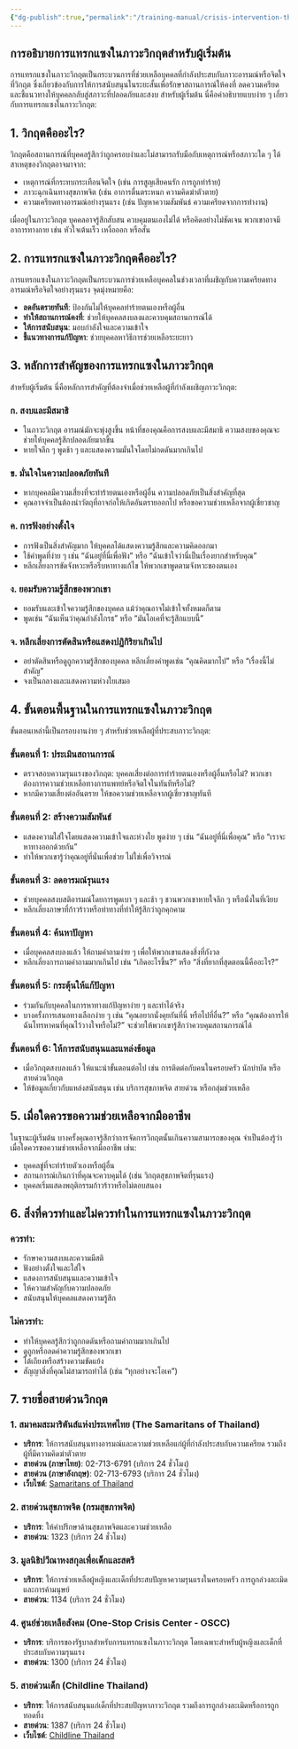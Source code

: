 ```yaml
---
{"dg-publish":true,"permalink":"/training-manual/crisis-intervention-thai/"}
---
```


## การอธิบายการแทรกแซงในภาวะวิกฤตสำหรับผู้เริ่มต้น

การแทรกแซงในภาวะวิกฤตเป็นกระบวนการที่ช่วยเหลือบุคคลที่กำลังประสบกับภาวะอารมณ์หรือจิตใจที่วิกฤต ซึ่งเกี่ยวข้องกับการให้การสนับสนุนในระยะสั้นเพื่อรักษาสถานการณ์ให้คงที่ ลดความเครียด และชี้แนวทางให้บุคคลกลับสู่สภาวะที่ปลอดภัยและสงบ สำหรับผู้เริ่มต้น นี่คือคำอธิบายแบบง่าย ๆ เกี่ยวกับการแทรกแซงในภาวะวิกฤต:

## 1. **วิกฤตคืออะไร?**

วิกฤตคือสถานการณ์ที่บุคคลรู้สึกว่าถูกครอบงำและไม่สามารถรับมือกับเหตุการณ์หรือสภาวะใด ๆ ได้ สาเหตุของวิกฤตอาจมาจาก:

- เหตุการณ์ที่กระทบกระเทือนจิตใจ (เช่น การสูญเสียคนรัก การถูกทำร้าย)
- ภาวะฉุกเฉินทางสุขภาพจิต (เช่น อาการตื่นตระหนก ความคิดฆ่าตัวตาย)
- ความเครียดทางอารมณ์อย่างรุนแรง (เช่น ปัญหาความสัมพันธ์ ความเครียดจากการทำงาน)

เมื่ออยู่ในภาวะวิกฤต บุคคลอาจรู้สึกสับสน ควบคุมตนเองไม่ได้ หรือคิดอย่างไม่ชัดเจน พวกเขาอาจมีอาการทางกาย เช่น หัวใจเต้นเร็ว เหงื่อออก หรือสั่น

## 2. **การแทรกแซงในภาวะวิกฤตคืออะไร?**

การแทรกแซงในภาวะวิกฤตเป็นกระบวนการช่วยเหลือบุคคลในช่วงเวลาที่เผชิญกับความเครียดทางอารมณ์หรือจิตใจอย่างรุนแรง จุดมุ่งหมายคือ:

- **ลดอันตรายทันที**: ป้องกันไม่ให้บุคคลทำร้ายตนเองหรือผู้อื่น
- **ทำให้สถานการณ์คงที่**: ช่วยให้บุคคลสงบลงและควบคุมสถานการณ์ได้
- **ให้การสนับสนุน**: มอบกำลังใจและความเข้าใจ
- **ชี้แนวทางการแก้ปัญหา**: ช่วยบุคคลหาวิธีการช่วยเหลือระยะยาว

## 3. **หลักการสำคัญของการแทรกแซงในภาวะวิกฤต**

สำหรับผู้เริ่มต้น นี่คือหลักการสำคัญที่ต้องจำเมื่อช่วยเหลือผู้ที่กำลังเผชิญภาวะวิกฤต:

### ก. **สงบและมีสมาธิ**

- ในภาวะวิกฤต อารมณ์มักจะพุ่งสูงขึ้น หน้าที่ของคุณคือการสงบและมีสมาธิ ความสงบของคุณจะช่วยให้บุคคลรู้สึกปลอดภัยมากขึ้น
- หายใจลึก ๆ พูดช้า ๆ และแสดงความมั่นใจโดยไม่กดดันมากเกินไป

### ข. **มั่นใจในความปลอดภัยทันที**

- หากบุคคลมีความเสี่ยงที่จะทำร้ายตนเองหรือผู้อื่น ความปลอดภัยเป็นสิ่งสำคัญที่สุด
- คุณอาจจำเป็นต้องนำวัตถุที่อาจก่อให้เกิดอันตรายออกไป หรือขอความช่วยเหลือจากผู้เชี่ยวชาญ

### ค. **การฟังอย่างตั้งใจ**

- การฟังเป็นสิ่งสำคัญมาก ให้บุคคลได้แสดงความรู้สึกและความคิดออกมา
- ใช้คำพูดที่ง่าย ๆ เช่น “ฉันอยู่ที่นี่เพื่อฟัง” หรือ “ฉันเข้าใจว่านี่เป็นเรื่องยากสำหรับคุณ”
- หลีกเลี่ยงการขัดจังหวะหรือรีบหาทางแก้ไข ให้พวกเขาพูดตามจังหวะของตนเอง

### ง. **ยอมรับความรู้สึกของพวกเขา**

- ยอมรับและเข้าใจความรู้สึกของบุคคล แม้ว่าคุณอาจไม่เข้าใจทั้งหมดก็ตาม
- พูดเช่น “ฉันเห็นว่าคุณกำลังโกรธ” หรือ “มันโอเคที่จะรู้สึกแบบนี้”

### จ. **หลีกเลี่ยงการตัดสินหรือแสดงปฏิกิริยาเกินไป**

- อย่าตัดสินหรือดูถูกความรู้สึกของบุคคล หลีกเลี่ยงคำพูดเช่น “คุณคิดมากไป” หรือ “เรื่องนี้ไม่สำคัญ”
- จงเป็นกลางและแสดงความห่วงใยเสมอ

## 4. **ขั้นตอนพื้นฐานในการแทรกแซงในภาวะวิกฤต**

ขั้นตอนเหล่านี้เป็นกรอบงานง่าย ๆ สำหรับช่วยเหลือผู้ที่ประสบภาวะวิกฤต:

### ขั้นตอนที่ 1: **ประเมินสถานการณ์**

- ตรวจสอบความรุนแรงของวิกฤต: บุคคลเสี่ยงต่อการทำร้ายตนเองหรือผู้อื่นหรือไม่? พวกเขาต้องการความช่วยเหลือทางการแพทย์หรือจิตใจในทันทีหรือไม่?
- หากมีความเสี่ยงต่ออันตราย ให้ขอความช่วยเหลือจากผู้เชี่ยวชาญทันที

### ขั้นตอนที่ 2: **สร้างความสัมพันธ์**

- แสดงความใส่ใจโดยแสดงความเข้าใจและห่วงใย พูดง่าย ๆ เช่น “ฉันอยู่ที่นี่เพื่อคุณ” หรือ “เราจะหาทางออกด้วยกัน”
- ทำให้พวกเขารู้ว่าคุณอยู่ที่นั่นเพื่อช่วย ไม่ใช่เพื่อวิจารณ์

### ขั้นตอนที่ 3: **ลดอารมณ์รุนแรง**

- ช่วยบุคคลสงบสติอารมณ์โดยการพูดเบา ๆ และช้า ๆ ชวนพวกเขาหายใจลึก ๆ หรือนั่งในที่เงียบ
- หลีกเลี่ยงภาษาที่ก้าวร้าวหรือท่าทางที่ทำให้รู้สึกว่าถูกคุกคาม

### ขั้นตอนที่ 4: **ค้นหาปัญหา**

- เมื่อบุคคลสงบลงแล้ว ให้ถามคำถามง่าย ๆ เพื่อให้พวกเขาแสดงสิ่งที่กังวล
- หลีกเลี่ยงการถามคำถามมากเกินไป เช่น “เกิดอะไรขึ้น?” หรือ “สิ่งที่ยากที่สุดตอนนี้คืออะไร?”

### ขั้นตอนที่ 5: **กระตุ้นให้แก้ปัญหา**

- ร่วมกันกับบุคคลในการหาทางแก้ปัญหาง่าย ๆ และทำได้จริง
- บางครั้งการเสนอทางเลือกง่าย ๆ เช่น “คุณอยากนั่งคุยกันที่นี่ หรือไปที่อื่น?” หรือ “คุณต้องการให้ฉันโทรหาคนที่คุณไว้วางใจหรือไม่?” จะช่วยให้พวกเขารู้สึกว่าควบคุมสถานการณ์ได้

### ขั้นตอนที่ 6: **ให้การสนับสนุนและแหล่งข้อมูล**

- เมื่อวิกฤตสงบลงแล้ว ให้แนะนำขั้นตอนต่อไป เช่น การติดต่อกับคนในครอบครัว นักบำบัด หรือสายด่วนวิกฤต
- ให้ข้อมูลเกี่ยวกับแหล่งสนับสนุน เช่น บริการสุขภาพจิต สายด่วน หรือกลุ่มช่วยเหลือ

## 5. **เมื่อใดควรขอความช่วยเหลือจากมืออาชีพ**

ในฐานะผู้เริ่มต้น บางครั้งคุณอาจรู้สึกว่าการจัดการวิกฤตนั้นเกินความสามารถของคุณ จำเป็นต้องรู้ว่าเมื่อใดควรขอความช่วยเหลือจากมืออาชีพ เช่น:

- บุคคลขู่ที่จะทำร้ายตัวเองหรือผู้อื่น
- สถานการณ์เกินกว่าที่คุณจะควบคุมได้ (เช่น วิกฤตสุขภาพจิตที่รุนแรง)
- บุคคลเริ่มแสดงพฤติกรรมก้าวร้าวหรือไม่ตอบสนอง

## 6. **สิ่งที่ควรทำและไม่ควรทำในการแทรกแซงในภาวะวิกฤต**

### ควรทำ:

- รักษาความสงบและความมีสติ
- ฟังอย่างตั้งใจและใส่ใจ
- แสดงการสนับสนุนและความเข้าใจ
- ให้ความสำคัญกับความปลอดภัย
- สนับสนุนให้บุคคลแสดงความรู้สึก

### ไม่ควรทำ:

- ทำให้บุคคลรู้สึกว่าถูกกดดันหรือถามคำถามมากเกินไป
- ดูถูกหรือลดค่าความรู้สึกของพวกเขา
- โต้เถียงหรือสร้างความขัดแย้ง
- สัญญาสิ่งที่คุณไม่สามารถทำได้ (เช่น “ทุกอย่างจะโอเค”)

## 7. **รายชื่อสายด่วนวิกฤต**
### 1. **สมาคมสะมาริตันส์แห่งประเทศไทย (The Samaritans of Thailand)**

- **บริการ**: ให้การสนับสนุนทางอารมณ์และความช่วยเหลือแก่ผู้ที่กำลังประสบกับความเครียด รวมถึงผู้ที่มีความคิดฆ่าตัวตาย
- **สายด่วน (ภาษาไทย)**: 02-713-6791 (บริการ 24 ชั่วโมง)
- **สายด่วน (ภาษาอังกฤษ)**: 02-713-6793 (บริการ 24 ชั่วโมง)
- **เว็บไซต์**: [Samaritans of Thailand](https://www.samaritansthai.com)

### 2. **สายด่วนสุขภาพจิต (กรมสุขภาพจิต)**

- **บริการ**: ให้คำปรึกษาด้านสุขภาพจิตและความช่วยเหลือ
- **สายด่วน**: 1323 (บริการ 24 ชั่วโมง)

### 3. **มูลนิธิปวีณาหงสกุลเพื่อเด็กและสตรี**

- **บริการ**: ให้การช่วยเหลือผู้หญิงและเด็กที่ประสบปัญหาความรุนแรงในครอบครัว การถูกล่วงละเมิด และการค้ามนุษย์
- **สายด่วน**: 1134 (บริการ 24 ชั่วโมง)

### 4. **ศูนย์ช่วยเหลือสังคม (One-Stop Crisis Center - OSCC)**

- **บริการ**: บริการของรัฐบาลสำหรับการแทรกแซงในภาวะวิกฤต โดยเฉพาะสำหรับผู้หญิงและเด็กที่ประสบกับความรุนแรง
- **สายด่วน**: 1300 (บริการ 24 ชั่วโมง)

### 5. **สายด่วนเด็ก (Childline Thailand)**

- **บริการ**: ให้การสนับสนุนแก่เด็กที่ประสบปัญหาภาวะวิกฤต รวมถึงการถูกล่วงละเมิดหรือการถูกทอดทิ้ง
- **สายด่วน**: 1387 (บริการ 24 ชั่วโมง)
- **เว็บไซต์**: [Childline Thailand](http://www.childlinethailand.org)


